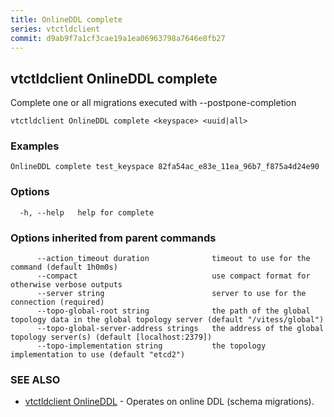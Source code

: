 ```yaml
---
title: OnlineDDL complete
series: vtctldclient
commit: d9ab9f7a1cf3cae19a1ea06963798a7646e8fb27
---
```

## vtctldclient OnlineDDL complete

Complete one or all migrations executed with --postpone-completion

```
vtctldclient OnlineDDL complete <keyspace> <uuid|all>
```

### Examples

```
OnlineDDL complete test_keyspace 82fa54ac_e83e_11ea_96b7_f875a4d24e90
```

### Options

```
  -h, --help   help for complete
```

### Options inherited from parent commands

```
      --action_timeout duration              timeout to use for the command (default 1h0m0s)
      --compact                              use compact format for otherwise verbose outputs
      --server string                        server to use for the connection (required)
      --topo-global-root string              the path of the global topology data in the global topology server (default "/vitess/global")
      --topo-global-server-address strings   the address of the global topology server(s) (default [localhost:2379])
      --topo-implementation string           the topology implementation to use (default "etcd2")
```

### SEE ALSO

* [vtctldclient OnlineDDL](../)	 - Operates on online DDL (schema migrations).

